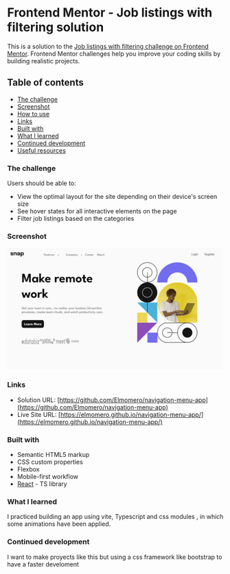 # Frontend Mentor - Job listings with filtering solution

This is a solution to the [Job listings with filtering challenge on Frontend Mentor](https://www.frontendmentor.io/challenges/job-listings-with-filtering-ivstIPCt). Frontend Mentor challenges help you improve your coding skills by building realistic projects.

## Table of contents

- [The challenge](#the-challenge)
- [Screenshot](#screenshot)
- [How to use](#how-to-use)
- [Links](#links)
- [Built with](#built-with)
- [What I learned](#what-i-learned)
- [Continued development](#continued-development)
- [Useful resources](#useful-resources)

### The challenge

Users should be able to:

- View the optimal layout for the site depending on their device's screen size
- See hover states for all interactive elements on the page
- Filter job listings based on the categories

### Screenshot

![proyectImage](./public/images/page-screenshot.png)


### Links

- Solution URL: [https://github.com/Elmomero/navigation-menu-app](https://github.com/Elmomero/navigation-menu-app)
- Live Site URL: [https://elmomero.github.io/navigation-menu-app/](https://elmomero.github.io/navigation-menu-app/)

### Built with

- Semantic HTML5 markup
- CSS custom properties
- Flexbox
- Mobile-first workflow
- [React](https://reactjs.org/) - TS library

### What I learned

I practiced building an app using vite, Typescript and 
css modules , in which some animations have been applied.

### Continued development

I want to make proyects like this but using a css framework 
like bootstrap to have a faster develoment


